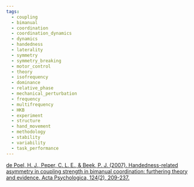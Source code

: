 ```yaml
---
tags:
  - coupling
  - bimanual
  - coordination
  - coordination_dynamics
  - dynamics
  - handedness
  - laterality
  - symmetry
  - symmetry_breaking
  - motor_control
  - theory
  - isofrequency
  - dominance
  - relative_phase
  - mechanical_perturbation
  - frequency
  - multifrequency
  - HKB
  - experiment
  - structure
  - hand_movement
  - methodology
  - stability
  - variability
  - task_performance
---
```


[de Poel, H. J., Peper, C. L. E., & Beek, P. J. (2007). Handedness-related asymmetry in coupling strength in bimanual coordination: furthering theory and evidence. Acta Psychologica, 124(2), 209-237.](https://www.sciencedirect.com/science/article/pii/S0001691806000400?casa_token=o1DJfExcfZ0AAAAA:DxoUWUCx4Vqlr4JEG2DJ3a8-MoENu1lr_iqAW3QFS0QXLlnYJtkUTRcQWBmrV7wOW-nhUgz4PQ)